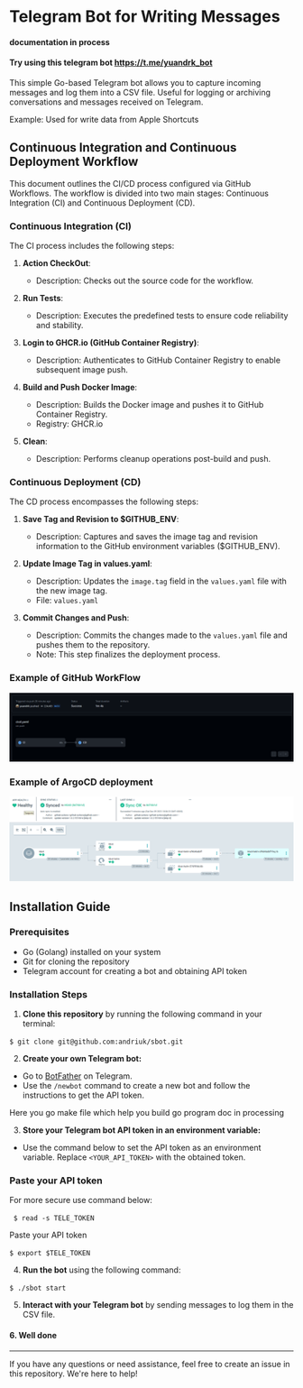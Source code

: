 # Telegram Bot for Writing Messages 

####  documentation in process 

#### Try using this telegram bot https://t.me/yuandrk_bot

This simple Go-based Telegram bot allows you to capture incoming messages and log them into a CSV file. 
Useful for logging or archiving conversations and messages received on Telegram.

Example: 
Used for write data from Apple Shortcuts 


## Continuous Integration and Continuous Deployment Workflow

This document outlines the CI/CD process configured via GitHub Workflows. The workflow is divided into two main stages: Continuous Integration (CI) and Continuous Deployment (CD).

### Continuous Integration (CI)

The CI process includes the following steps:

1. **Action CheckOut**: 
   - Description: Checks out the source code for the workflow.

2. **Run Tests**: 
   - Description: Executes the predefined tests to ensure code reliability and stability.

3. **Login to GHCR.io (GitHub Container Registry)**: 
   - Description: Authenticates to GitHub Container Registry to enable subsequent image push.

4. **Build and Push Docker Image**:
   - Description: Builds the Docker image and pushes it to GitHub Container Registry.
   - Registry: GHCR.io

5. **Clean**: 
   - Description: Performs cleanup operations post-build and push.

### Continuous Deployment (CD)

The CD process encompasses the following steps:

1. **Save Tag and Revision to \$GITHUB_ENV**:
   - Description: Captures and saves the image tag and revision information to the GitHub environment variables (\$GITHUB_ENV).

2. **Update Image Tag in values.yaml**:
   - Description: Updates the `image.tag` field in the `values.yaml` file with the new image tag.
   - File: `values.yaml`

3. **Commit Changes and Push**:
   - Description: Commits the changes made to the `values.yaml` file and pushes them to the repository.
   - Note: This step finalizes the deployment process.

### Example of GitHub WorkFlow

![workflow](/doc/img/mvp_4.png)

### Example of ArgoCD deployment 

![ArgoCD](/doc/img/mvp_3.png)

## Installation Guide

### Prerequisites

- Go (Golang) installed on your system
- Git for cloning the repository
- Telegram account for creating a bot and obtaining API token

### Installation Steps

1. **Clone this repository** by running the following command in your terminal:

`$ git clone git@github.com:andriuk/sbot.git`

2. **Create your own Telegram bot:**

- Go to [BotFather](https://t.me/BotFather) on Telegram.
- Use the `/newbot` command to create a new bot and follow the instructions to get the API token.

Here you go make file which help you build go program 
doc in processing 


3. **Store your Telegram bot API token in an environment variable:**

- Use the command below to set the API token as an environment variable. Replace `<YOUR_API_TOKEN>` with the obtained token.


### Paste your API token
For more secure use command below:

   ` $ read -s TELE_TOKEN`

Paste your API token 

   `$ export $TELE_TOKEN`

4. **Run the bot** using the following command:

`$ ./sbot start`

5. **Interact with your Telegram bot** by sending messages to log them in the CSV file.


#### 6. Well done 

---

If you have any questions or need assistance, feel free to create an issue in this repository. 
We're here to help!